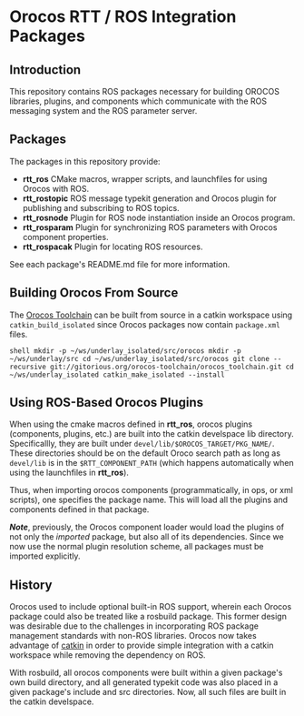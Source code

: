 Orocos RTT / ROS Integration Packages
=====================================

## Introduction

This repository contains ROS packages necessary for building OROCOS libraries,
plugins, and components which communicate with the ROS messaging system and the
ROS parameter server.

## Packages

The packages in this repository provide:

 * **rtt\_ros** CMake macros, wrapper scripts, and launchfiles for using Orocos
   with ROS.
 * **rtt\_rostopic** ROS message typekit generation and Orocos plugin for
   publishing and subscribing to ROS topics.
 * **rtt\_rosnode** Plugin for ROS node instantiation inside an Orocos program.
 * **rtt\_rosparam** Plugin for synchronizing ROS parameters with Orocos
   component properties.
 * **rtt\_rospacak** Plugin for locating ROS resources.

See each package's README.md file for more information.

## Building Orocos From Source

The [Orocos Toolchain](http://www.orocos.org/orocos/toolchain) can be built from
source in a catkin workspace using `catkin_build_isolated` since Orocos packages
now contain `package.xml` files. 

``shell
mkdir -p ~/ws/underlay_isolated/src/orocos
mkdir -p ~/ws/underlay/src
cd ~/ws/underlay_isolated/src/orocos
git clone --recursive git://gitorious.org/orocos-toolchain/orocos_toolchain.git
cd ~/ws/underlay_isolated
catkin_make_isolated --install
``

## Using ROS-Based Orocos Plugins

When using the cmake macros defined in **rtt\_ros**, orocos plugins (components,
plugins, etc.) are built into the catkin develspace lib directory.
Specificallly, they are built under `devel/lib/$OROCOS_TARGET/PKG_NAME/`. These
directories should be on the default Oroco search path as long as `devel/lib` is
in the `$RTT_COMPONENT_PATH` (which happens automatically when using the
launchfiles in **rtt\_ros**).

Thus, when importing orocos components (programmatically, in ops, or xml
scripts), one specifies the package name. This will load all the plugins and
components defined in that package. 

***Note***, previously, the Orocos component loader would load the plugins of
not only the *imported* package, but also all of its dependencies. Since we now
use the normal plugin resolution scheme, all packages must be imported
explicitly.

## History

Orocos used to include optional built-in ROS support, wherein each Orocos
package could also be treated like a rosbuild package. This former design was
desirable due to the challenges in incorporating ROS package management
standards with non-ROS libraries. Orocos now takes advantage of
[catkin](http://www.ros.org/wiki/catkin) in order to provide simple integration
with a catkin workspace while removing the dependency on ROS.

With rosbuild, all orocos components were built within a given package's own
build directory, and all generated typekit code was also placed in a given
package's include and src directories. Now, all such files are built in the
catkin develspace.
